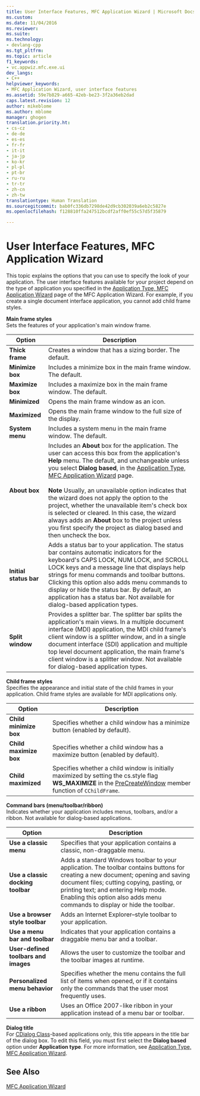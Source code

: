 ```yaml
---
title: User Interface Features, MFC Application Wizard | Microsoft Docs
ms.custom: 
ms.date: 11/04/2016
ms.reviewer: 
ms.suite: 
ms.technology:
- devlang-cpp
ms.tgt_pltfrm: 
ms.topic: article
f1_keywords:
- vc.appwiz.mfc.exe.ui
dev_langs:
- C++
helpviewer_keywords:
- MFC Application Wizard, user interface features
ms.assetid: 59e7b829-a665-42eb-be23-3f2a36eb2dad
caps.latest.revision: 12
author: mikeblome
ms.author: mblome
manager: ghogen
translation.priority.ht:
- cs-cz
- de-de
- es-es
- fr-fr
- it-it
- ja-jp
- ko-kr
- pl-pl
- pt-br
- ru-ru
- tr-tr
- zh-cn
- zh-tw
translationtype: Human Translation
ms.sourcegitcommit: bab0fc336db7298de42d9cb302039a6eb2c5827e
ms.openlocfilehash: f128810ffa247512bcdf2aff0ef55c57d5f35879

---
```

# User Interface Features, MFC Application Wizard
This topic explains the options that you can use to specify the look of your application. The user interface features available for your project depend on the type of application you specified in the [Application Type, MFC Application Wizard](../../mfc/reference/application-type-mfc-application-wizard.md) page of the MFC Application Wizard. For example, if you create a single document interface application, you cannot add child frame styles.  
  
 **Main frame styles**  
 Sets the features of your application's main window frame.  
  
|Option|Description|  
|------------|-----------------|  
|**Thick frame**|Creates a window that has a sizing border. The default.|  
|**Minimize box**|Includes a minimize box in the main frame window. The default.|  
|**Maximize box**|Includes a maximize box in the main frame window. The default.|  
|**Minimized**|Opens the main frame window as an icon.|  
|**Maximized**|Opens the main frame window to the full size of the display.|  
|**System menu**|Includes a system menu in the main frame window. The default.|  
|**About box**|Includes an **About** box for the application. The user can access this box from the application's **Help** menu. The default, and unchangeable unless you select **Dialog based**, in the [Application Type, MFC Application Wizard](../../mfc/reference/application-type-mfc-application-wizard.md) page.<br /><br /> **Note** Usually, an unavailable option indicates that the wizard does not apply the option to the project, whether the unavailable item's check box is selected or cleared. In this case, the wizard always adds an **About** box to the project unless you first specify the project as dialog based and then uncheck the box.|  
|**Initial status bar**|Adds a status bar to your application. The status bar contains automatic indicators for the keyboard's CAPS LOCK, NUM LOCK, and SCROLL LOCK keys and a message line that displays help strings for menu commands and toolbar buttons. Clicking this option also adds menu commands to display or hide the status bar. By default, an application has a status bar. Not available for dialog-based application types.|  
|**Split window**|Provides a splitter bar. The splitter bar splits the application's main views. In a multiple document interface (MDI) application, the MDI child frame's client window is a splitter window, and in a single document interface (SDI) application and multiple top level document application, the main frame's client window is a splitter window. Not available for dialog-based application types.|  
  
 **Child frame styles**  
 Specifies the appearance and initial state of the child frames in your application. Child frame styles are available for MDI applications only.  
  
|Option|Description|  
|------------|-----------------|  
|**Child minimize box**|Specifies whether a child window has a minimize button (enabled by default).|  
|**Child maximize box**|Specifies whether a child window has a maximize button (enabled by default).|  
|**Child maximized**|Specifies whether a child window is initially maximized by setting the cs.style flag **WS_MAXIMIZE** in the [PreCreateWindow](../../mfc/reference/cwnd-class.md#cwnd__precreatewindow) member function of `CChildFrame`.|  
  
 **Command bars (menu/toolbar/ribbon)**  
 Indicates whether your application includes menus, toolbars, and/or a ribbon. Not available for dialog-based applications.  
  
|Option|Description|  
|------------|-----------------|  
|**Use a classic menu**|Specifies that your application contains a classic, non-draggable menu.|  
|**Use a classic docking toolbar**|Adds a standard Windows toolbar to your application. The toolbar contains buttons for creating a new document; opening and saving document files; cutting copying, pasting, or printing text; and entering Help mode. Enabling this option also adds menu commands to display or hide the toolbar.|  
|**Use a browser style toolbar**|Adds an Internet Explorer–style toolbar to your application.|  
|**Use a menu bar and toolbar**|Indicates that your application contains a draggable menu bar and a toolbar.|  
|**User-defined toolbars and images**|Allows the user to customize the toolbar and the toolbar images at runtime.|  
|**Personalized menu behavior**|Specifies whether the menu contains the full list of items when opened, or if it contains only the commands that the user most frequently uses.|  
|**Use a ribbon**|Uses an Office 2007-like ribbon in your application instead of a menu bar or toolbar.|  
  
 **Dialog title**  
 For [CDialog Class](../../mfc/reference/cdialog-class.md)-based applications only, this title appears in the title bar of the dialog box. To edit this field, you must first select the **Dialog based** option under **Application type**. For more information, see [Application Type, MFC Application Wizard](../../mfc/reference/application-type-mfc-application-wizard.md).  
  
## See Also  
 [MFC Application Wizard](../../mfc/reference/mfc-application-wizard.md)




<!--HONumber=Jan17_HO2-->



